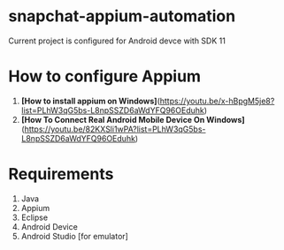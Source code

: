# snapchat-appium-automation
Current project is configured for Android devce with SDK 11

# How to configure Appium

1. **[How to install appium on Windows]**(https://youtu.be/x-hBpgM5je8?list=PLhW3qG5bs-L8npSSZD6aWdYFQ96OEduhk)
2. **[How To Connect Real Android Mobile Device On Windows]**(https://youtu.be/82KXSli1wPA?list=PLhW3qG5bs-L8npSSZD6aWdYFQ96OEduhk)


# Requirements

1. Java
2. Appium
3. Eclipse
4. Android Device
5. Android Studio [for emulator]
